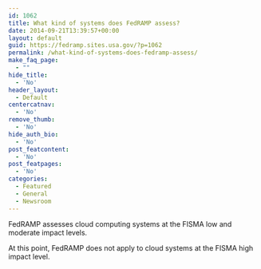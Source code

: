 ```yaml
---
id: 1062
title: What kind of systems does FedRAMP assess?
date: 2014-09-21T13:39:57+00:00
layout: default
guid: https://fedramp.sites.usa.gov/?p=1062
permalink: /what-kind-of-systems-does-fedramp-assess/
make_faq_page:
  - ""
hide_title:
  - 'No'
header_layout:
  - Default
centercatnav:
  - 'No'
remove_thumb:
  - 'No'
hide_auth_bio:
  - 'No'
post_featcontent:
  - 'No'
post_featpages:
  - 'No'
categories:
  - Featured
  - General
  - Newsroom
---
```


FedRAMP assesses cloud computing systems at the FISMA low and moderate impact levels.

<!--more-->

At this point, FedRAMP does not apply to cloud systems at the FISMA high impact level.
